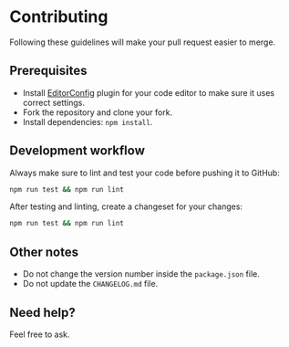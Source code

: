 # Contributing

Following these guidelines will make your pull request easier to merge.

## Prerequisites

- Install [EditorConfig](http://editorconfig.org/) plugin for your code editor to make sure it uses correct settings.
- Fork the repository and clone your fork.
- Install dependencies: `npm install`.

## Development workflow

Always make sure to lint and test your code before pushing it to GitHub:

```bash
npm run test && npm run lint
```

After testing and linting, create a changeset for your changes:

```bash
npm run test && npm run lint
```

## Other notes

- Do not change the version number inside the `package.json` file.
- Do not update the `CHANGELOG.md` file.

## Need help?

Feel free to ask.
